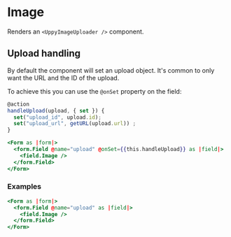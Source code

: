 # Image

Renders an `<UppyImageUploader />` component.

## Upload handling

By default the component will set an upload object. It's common to only want the URL and the ID of the upload.

To achieve this you can use the `@onSet` property on the field:

```js
@action
handleUpload(upload, { set }) {
  set("upload_id", upload.id);
  set("upload_url", getURL(upload.url)) ;
}
```

```hbs
<Form as |form|>
  <form.Field @name="upload" @onSet={{this.handleUpload}} as |field|>
    <field.Image />
  </form.Field>
</Form>
```

### Examples

```hbs
<Form as |form|>
  <form.Field @name="upload" as |field|>
    <field.Image />
  </form.Field>
</Form>
```
